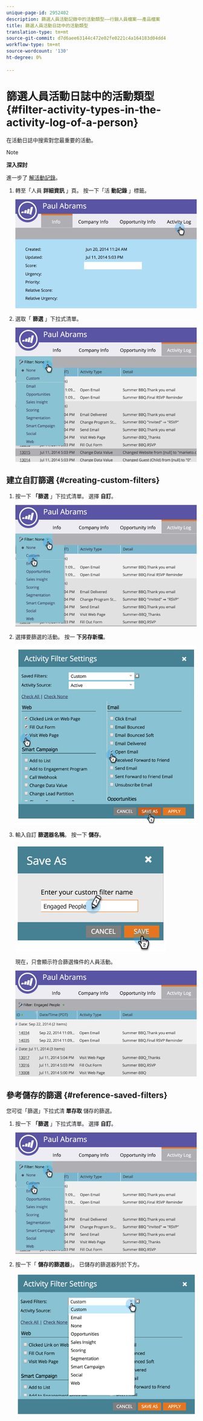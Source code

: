 ```yaml
---
unique-page-id: 2952402
description: 篩選人員活動記錄中的活動類型——行銷人員檔案——產品檔案
title: 篩選人員活動日誌中的活動類型
translation-type: tm+mt
source-git-commit: d7d6aee63144c472e02fe0221c4a164183d04dd4
workflow-type: tm+mt
source-wordcount: '130'
ht-degree: 0%

---
```



# 篩選人員活動日誌中的活動類型 {#filter-activity-types-in-the-activity-log-of-a-person}

在活動日誌中搜索對您最重要的活動。

>[!NOTE]
>
>**深入探討**
>
>進一步了 [解活動記錄](locate-the-activity-log-for-a-person.md)。

1. 轉至「人員 **詳細資訊** 」頁。 按一下「活 **動記錄** 」標籤。

   ![](assets/one.png)

1. 選取「 **篩選** 」下拉式清單。

   ![](assets/two-3.png)

## 建立自訂篩選 {#creating-custom-filters}

1. 按一下 **「篩選** 」下拉式清單。 選擇 **自訂**。

   ![](assets/three-3.png)

1. 選擇要篩選的活動。 按一 **下另存新檔**。

   ![](assets/image2015-4-27-22-3a55-3a43.png)

1. 輸入自訂 **篩選器名稱**。 按一下 **儲存**。

   ![](assets/five-1.png)

   現在，只會顯示符合篩選條件的人員活動。

   ![](assets/six-1.png)

## 參考儲存的篩選 {#reference-saved-filters}

您可從「篩選」下拉式清 **單存取** 儲存的篩選。

1. 按一下 **「篩選** 」下拉式清單。 選擇 **自訂**。

   ![](assets/seven-1.png)

1. 按一下「 **儲存的篩選器**」。 已儲存的篩選器列於下方。

   ![](assets/eight.png)

